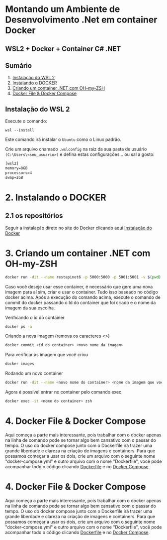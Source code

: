 # Montando um Ambiente de Desenvolvimento .Net em container Docker
## WSL2 + Docker + Container C# .NET

## Sumário

1. [Instalação do WSL 2](#instalação-do-wsl-2)
2. [Instalando o DOCKER](#2-instalando-o-docker)
3. [Criando um container .NET com OH-my-ZSH](#3-criando-um-container-net-com-oh-my-zsh)
4. [Docker File & Docker Compose](#4-docker-file--docker-compose)







## Instalação do WSL 2

Execute o comando:

```
wsl --install
```
Este comando irá instalar o `Ubuntu` como o Linux padrão. 


Crie um arquivo chamado `.wslconfig` na raiz da sua pasta de usuário `(C:\Users\<seu_usuario>)` e defina estas configurações... ou sal a gosto:

```txt
[wsl2]
memory=8GB
processors=4
swap=2GB
```

# 2. Instalando o DOCKER
## 2.1  os repositórios
Seguir a instalação direto no site do Docker clicando aqui [Instalação do Docker](https://docs.docker.com/engine/install/ubuntu/)

# 3. Criando um container .NET com OH-my-ZSH

```bash
docker run -dit --name restapinet6 -p 5000:5000 -p 5001:5001 -v $(pwd):/app/ mcr.microsoft.com/dotnet/sdk:6.0 /bin/bash -c "apt-get update && apt-get install -y zsh && wget https://raw.githubusercontent.com/ohmyzsh/ohmyzsh/master/tools/install.sh && echo | sh install.sh && chsh -s $(which zsh) | echo && wget https://packages.microsoft.com/config/debian/11/packages-microsoft-prod.deb -O packages-microsoft-prod.deb && dpkg -i packages-microsoft-prod.deb && rm packages-microsoft-prod.deb && apt-get update && apt-get install -y dotnet-sdk-5.0 && useradd -r -u 1000 -d /app dotnet && zsh"
```

Caso você deseje usar esse container, é necessário que gere uma nova imagem para aí sim, criar e usar o container. Tudo isso baseado no código docker acima. 
Após a execução do comando acima, execute o comando de commit do docker passando o Id do container que foi criado e o nome da imagem da sua escolha. 

Verificando o id do container

```bash
docker ps -a
```
Criando a nova imagem (remova os caracteres <>)
```bash
docker commit <id do container> <novo nome da imagem>
```

Para verificar as imagem que você criou
```bash
docker images
```

Rodando um novo container
```bash
docker run -dit --name <novo nome do container> <nome da imagem que você criou no passo anterior> zsh
```

Agora é possível entrar no container pelo comando exec.

```bash
docker exec -it <nome do container> zsh
```
# 4. Docker File & Docker Compose 
Aqui começa a parte mais interessante, pois trabalhar com o docker apenas na linha de comando pode se tornar algo bem cansativo com o passar do tempo. O uso do docker compose junto com o Dockerfile irá trazer uma grande liberdade e clareza na criação de imagens e containers. 
Para que possamos começar a usar os dois, crie um arquivo com o seguinte nome "docker-compose.yml" e outro arquivo com o nome "Dockerfile", você pode acompanhar todo o código clicando [Dockerfile](https://github.com/allysonreeis/dotnet-wsl-dev/blob/main/Dockerfile) e no [Docker Compose](https://github.com/allysonreeis/dotnet-wsl-dev/blob/main/docker-compose.yml).


# 4. Docker File & Docker Compose 
Aqui começa a parte mais interessante, pois trabalhar com o docker apenas na linha de comando pode se tornar algo bem cansativo com o passar do tempo. O uso do docker compose junto com o Dockerfile irá trazer uma grande liberdade e clareza na criação de imagens e containers. 
Para que possamos começar a usar os dois, crie um arquivo com o seguinte nome "docker-compose.yml" e outro arquivo com o nome "Dockerfile", você pode acompanhar todo o código clicando [Dockerfile](https://github.com/gitcleber/dotnet/blob/master/Dockerfile) e no [Docker Compose](https://github.com/gitcleber/dotnet/blob/master/docker-compose.yaml).


